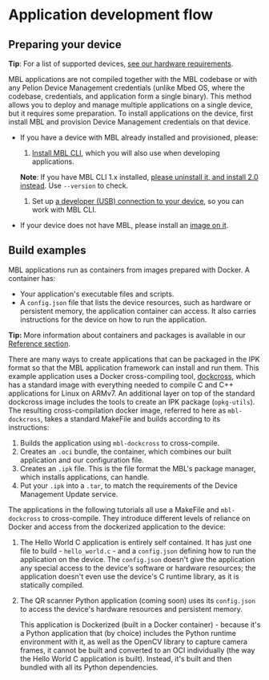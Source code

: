 # Application development flow

## Preparing your device

<span class="tips">**Tip**: For a list of supported devices, [see our hardware requirements](../first-image/hardware.html).</span>

MBL applications are not compiled together with the MBL codebase or with any Pelion Device Management credentials (unlike Mbed OS, where the codebase, credentials, and application form a single binary). This method allows you to deploy and manage multiple applications on a single device, but it requires some preparation. To install applications on the device, first install MBL and provision Device Management credentials on that device.

* If you have a device with MBL already installed and provisioned, please:

    1. [Install MBL CLI](../develop-apps/setting-up.html), which you will also use when developing applications.

    <span class="notes">**Note**: If you have MBL CLI 1.x installed, [please uninstall it, and install 2.0 instead](../develop-apps/setting-up.html#setting-up-mbl-cli). Use `--version` to check.</span>

    1. Set up [a developer (USB) connection to your device](../develop-apps/setting-up.html#setting-up-networking), so you can work with MBL CLI.

* If your device does not have MBL, please install an [image on it](../first-image/index.html).

## Build examples

MBL applications run as containers from images prepared with Docker. A container has:

* Your application's executable files and scripts.
* A `config.json` file that lists the device resources, such as hardware or persistent memory, the application container can access. It also carries instructions for the device on how to run the application.

<span class="tips">**Tip:** More information about containers and packages is available in our [Reference section](../references/application-containers-and-packages.html).</span>

There are many ways to create applications that can be packaged in the IPK format so that the MBL application framework can install and run them. This example application uses a Docker cross-compiling tool, [dockcross](https://github.com/dockcross/dockcross), which has a standard image with everything needed to compile C and C++ applications for Linux on ARMv7. An additional layer on top of the standard dockcross image includes the tools to create an IPK package (`opkg-utils`). The resulting cross-compilation docker image, referred to here as `mbl-dockcross`, takes a standard MakeFile and builds according to its instructions:

1. Builds the application using `mbl-dockcross` to cross-compile.
1. Creates an `.oci` bundle, the container, which combines our built application and our configuration file.
1. Creates an `.ipk` file. This is the file format the MBL's package manager, which installs applications, can handle.
1. Put your `.ipk` into a `.tar`, to match the requirements of the Device Management Update service.

The applications in the following tutorials all use a MakeFile and `mbl-dockcross` to cross-compile. They introduce different levels of reliance on Docker and access from the dockerized application to the device:

1. The Hello World C application is entirely self contained. It has just one file to build - `hello_world.c` - and a `config.json` defining how to run the application on the device. The `config.json` doesn't give the application any special access to the device's software or hardware resources; the application doesn't even use the device's C runtime library, as it is statically compiled.

1. The QR scanner Python application (coming soon) uses its `config.json` to access the device's hardware resources and persistent memory.

    This application is Dockerized (built in a Docker container) - because it's a Python application that (by choice) includes the Python runtime environment with it, as well as the OpenCV library to capture camera frames, it cannot be built and converted to an OCI individually (the way the Hello World C application is built). Instead, it's built and then bundled with all its Python dependencies.
